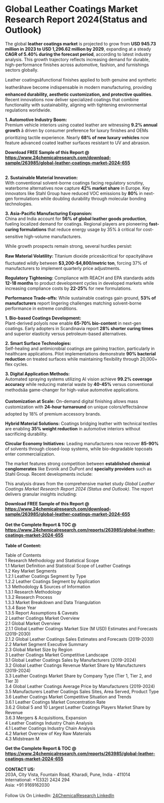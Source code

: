 <h1>Global Leather Coatings Market Research Report 2024(Status and Outlook)</h1><p>The global <strong>leather coatings market</strong> is projected to grow from <strong>USD 945.73 million in 2023 to USD 1,296.62 million by 2029</strong>, expanding at a steady <strong>CAGR of 5.40% during the forecast period</strong>, according to latest industry analysis. This growth trajectory reflects increasing demand for durable, high-performance finishes across automotive, fashion, and furnishings sectors globally.</p><p>Leather coatingsâfunctional finishes applied to both genuine and synthetic leatherâhave become indispensable in modern manufacturing, providing <strong>enhanced durability, aesthetic customization, and protective qualities</strong>. Recent innovations now deliver specialized coatings that combine functionality with sustainability, aligning with tightening environmental regulations worldwide.</p><p><strong>1. Automotive Industry Boom:</strong><br>
Premium vehicle interiors using coated leather are witnessing <strong>9.2% annual growth</strong> â driven by consumer preference for luxury finishes and OEMs prioritizing tactile experience. Nearly <strong>68% of new luxury vehicles</strong> now feature advanced coated leather surfaces resistant to UV and abrasion.</p><div><b>Download FREE Sample of this Report @ 
            <a href="https://www.24chemicalresearch.com/download-sample/263985/global-leather-coatings-market-2024-655">
            https://www.24chemicalresearch.com/download-sample/263985/global-leather-coatings-market-2024-655</a></b></div><br><p><strong>2. Sustainable Material Innovation:</strong><br>
With conventional solvent-borne coatings facing regulatory scrutiny, waterborne alternatives now capture <strong>42% market share</strong> in Europe. Key innovators like Stahl Group have reduced VOC emissions by <strong>80%</strong> in next-gen formulations while doubling durability through molecular bonding technologies.</p><p><strong>3. Asia-Pacific Manufacturing Expansion:</strong><br>
China and India account for <strong>56% of global leather goods production</strong>, fueling localized demand for coatings. Regional players are pioneering <strong>fast-curing formulations</strong> that reduce energy usage by 35% â critical for cost-sensitive high-volume manufacturers.</p><p>While growth prospects remain strong, several hurdles persist:</p><p><strong>Raw Material Volatility:</strong> Titanium dioxide pricesâcritical for opacityâhave fluctuated wildly between <strong>$3,200-$4,800/metric ton</strong>, forcing 37% of manufacturers to implement quarterly price adjustments.</p><p><strong>Regulatory Tightening:</strong> Compliance with REACH and EPA standards adds <strong>12-18 months</strong> to product development cycles in developed markets while increasing compliance costs by <strong>22-25%</strong> for new formulations.</p><p><strong>Performance Trade-offs:</strong> While sustainable coatings gain ground, <strong>53% of manufacturers</strong> report lingering challenges matching solvent-borne performance in extreme conditions.</p><p><strong>1. Bio-based Coatings Development:</strong><br>
Plant-derived polyols now enable <strong>65-70% bio-content</strong> in next-gen coatings. Early adopters in Scandinavia report <strong>28% shorter curing times</strong> and superior elasticity versus petroleum-based alternatives.</p><p><strong>2. Smart Surface Technologies:</strong><br>
Self-healing and antimicrobial coatings are gaining traction, particularly in healthcare applications. Pilot implementations demonstrate <strong>90% bacterial reduction</strong> on treated surfaces while maintaining flexibility through 20,000+ flex cycles.</p><p><strong>3. Digital Application Methods:</strong><br>
Automated spraying systems utilizing AI vision achieve <strong>99.2% coverage accuracy</strong> while reducing material waste by <strong>40-45%</strong> versus conventional methodsâa game-changer for high-value automotive applications.</p><p><strong>Customization at Scale:</strong> On-demand digital finishing allows mass customization with <strong>24-hour turnaround</strong> on unique colors/effectsânow adopted by 18% of premium accessory brands.</p><p><strong>Hybrid Material Solutions:</strong> Coatings bridging leather with technical textiles are enabling <strong>35% weight reduction</strong> in automotive interiors without sacrificing durability.</p><p><strong>Circular Economy Initiatives:</strong> Leading manufacturers now recover <strong>85-90%</strong> of solvents through closed-loop systems, while bio-degradable topcoats enter commercialization.</p><p>The market features strong competition between <strong>established chemical conglomerates</strong> like Evonik and DuPont and <strong>specialty providers</strong> such as Stahl Group. Recent developments include:</p><p>This analysis draws from the comprehensive market study <em>Global Leather Coatings Market Research Report 2024 (Status and Outlook)</em>. The report delivers granular insights including:</p><div><b>Download FREE Sample of this Report @ 
            <a href="https://www.24chemicalresearch.com/download-sample/263985/global-leather-coatings-market-2024-655">
            https://www.24chemicalresearch.com/download-sample/263985/global-leather-coatings-market-2024-655</a></b></div><br><div><b>Get the Complete Report & TOC @ 
            <a href="https://www.24chemicalresearch.com/reports/263985/global-leather-coatings-market-2024-655">
            https://www.24chemicalresearch.com/reports/263985/global-leather-coatings-market-2024-655</a></b></div><br>
            <b>Table of Content:</b><p>Table of Contents<br />
1 Research Methodology and Statistical Scope<br />
1.1 Market Definition and Statistical Scope of Leather Coatings<br />
1.2 Key Market Segments<br />
1.2.1 Leather Coatings Segment by Type<br />
1.2.2 Leather Coatings Segment by Application<br />
1.3 Methodology & Sources of Information<br />
1.3.1 Research Methodology<br />
1.3.2 Research Process<br />
1.3.3 Market Breakdown and Data Triangulation<br />
1.3.4 Base Year<br />
1.3.5 Report Assumptions & Caveats<br />
2 Leather Coatings Market Overview<br />
2.1 Global Market Overview<br />
2.1.1 Global Leather Coatings Market Size (M USD) Estimates and Forecasts (2019-2030)<br />
2.1.2 Global Leather Coatings Sales Estimates and Forecasts (2019-2030)<br />
2.2 Market Segment Executive Summary<br />
2.3 Global Market Size by Region<br />
3 Leather Coatings Market Competitive Landscape<br />
3.1 Global Leather Coatings Sales by Manufacturers (2019-2024)<br />
3.2 Global Leather Coatings Revenue Market Share by Manufacturers (2019-2024)<br />
3.3 Leather Coatings Market Share by Company Type (Tier 1, Tier 2, and Tier 3)<br />
3.4 Global Leather Coatings Average Price by Manufacturers (2019-2024)<br />
3.5 Manufacturers Leather Coatings Sales Sites, Area Served, Product Type<br />
3.6 Leather Coatings Market Competitive Situation and Trends<br />
3.6.1 Leather Coatings Market Concentration Rate<br />
3.6.2 Global 5 and 10 Largest Leather Coatings Players Market Share by Revenue<br />
3.6.3 Mergers & Acquisitions, Expansion<br />
4 Leather Coatings Industry Chain Analysis<br />
4.1 Leather Coatings Industry Chain Analysis<br />
4.2 Market Overview of Key Raw Materials<br />
4.3 Midstream M</p><div><b>Get the Complete Report & TOC @ 
            <a href="https://www.24chemicalresearch.com/reports/263985/global-leather-coatings-market-2024-655">
            https://www.24chemicalresearch.com/reports/263985/global-leather-coatings-market-2024-655</a></b></div><br><b>CONTACT US:</b><br>
            203A, City Vista, Fountain Road, Kharadi, Pune, India - 411014<br>
            International: +1(332) 2424 294<br>
            Asia: +91 9169162030 <br><br>
            Follow Us On LinkedIn: <a href="https://www.linkedin.com/company/24chemicalresearch/">24ChemicalResearch LinkedIn</a>